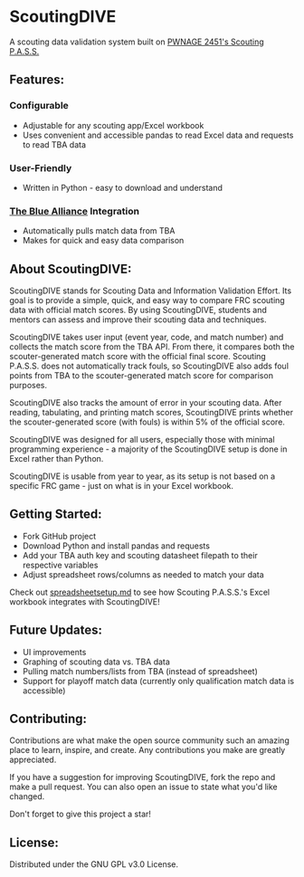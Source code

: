 # ScoutingDIVE

A scouting data validation system built on [PWNAGE 2451's Scouting P.A.S.S.](https://github.com/PWNAGERobotics/ScoutingPASS)

## Features:

### **Configurable**

- Adjustable for any scouting app/Excel workbook
- Uses convenient and accessible pandas to read Excel data and requests to read TBA data

### **User-Friendly**

- Written in Python - easy to download and understand

### **[The Blue Alliance](https://www.thebluealliance.com) Integration**

- Automatically pulls match data from TBA
- Makes for quick and easy data comparison

## About ScoutingDIVE:

ScoutingDIVE stands for Scouting Data and Information Validation Effort. Its goal is to provide a simple, quick, and easy way to compare FRC scouting data with official match scores. By using ScoutingDIVE, students and mentors can assess and improve their scouting data and techniques.

ScoutingDIVE takes user input (event year, code, and match number) and collects the match score from the TBA API. From there, it compares both the scouter-generated match score with the official final score. Scouting P.A.S.S. does not automatically track fouls, so ScoutingDIVE also adds foul points from TBA to the scouter-generated match score for comparison purposes.

ScoutingDIVE also tracks the amount of error in your scouting data. After reading, tabulating, and printing match scores, ScoutingDIVE prints whether the scouter-generated score (with fouls) is within 5% of the official score. 

ScoutingDIVE was designed for all users, especially those with minimal programming experience - a majority of the ScoutingDIVE setup is done in Excel rather than Python. 

ScoutingDIVE is usable from year to year, as its setup is not based on a specific FRC game - just on what is in your Excel workbook.


## Getting Started:

- Fork GitHub project
- Download Python and install pandas and requests
- Add your TBA auth key and scouting datasheet filepath to their respective variables
- Adjust spreadsheet rows/columns as needed to match your data

Check out [spreadsheetsetup.md](main/spreadsheetsetup.md) to see how Scouting P.A.S.S.'s Excel workbook integrates with ScoutingDIVE!


## Future Updates:

- UI improvements
- Graphing of scouting data vs. TBA data
- Pulling match numbers/lists from TBA (instead of spreadsheet)
- Support for playoff match data (currently only qualification match data is accessible)


## Contributing:

Contributions are what make the open source community such an amazing place to learn, inspire, and create. Any contributions you make are greatly appreciated.

If you have a suggestion for improving ScoutingDIVE, fork the repo and make a pull request. You can also open an issue to state what you'd like changed.

Don't forget to give this project a star!


## License:

Distributed under the GNU GPL v3.0 License.

